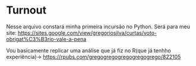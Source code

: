 # Turnout

Nesse arquivo constará minha primeira incursão no Python. Será para meu site: https://sites.google.com/view/gregoriosilva/curtas/voto-obrigat%C3%B3rio-vale-a-pena

Vou basicamente replicar uma análise que já fiz no R(que já tenhho experiência)->  https://rpubs.com/gregogregogregogregogrego/822105

